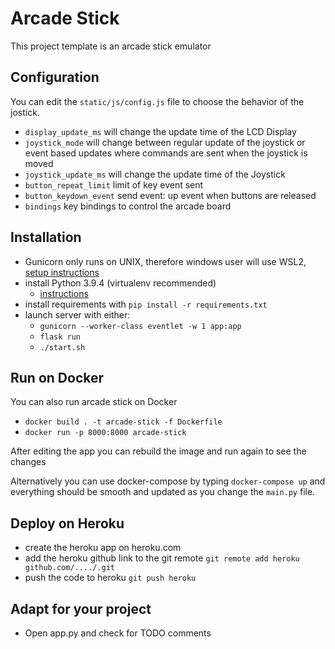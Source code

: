 # Arcade Stick
This project template is an arcade stick emulator

## Configuration
You can edit the `static/js/config.js` file to choose the behavior of the jostick.
- `display_update_ms` will change the update time of the LCD Display
- `joystick_mode` will change between regular update of the joystick or event based updates where commands are sent when the joystick is moved
- `joystick_update_ms` will change the update time of the Joystick
- `button_repeat_limit` limit of key event sent
- `button_keydown_event` send event: up event when buttons are released
- `bindings` key bindings to control the arcade board

## Installation
- Gunicorn only runs on UNIX, therefore windows user will use WSL2, [setup instructions](https://docs.microsoft.com/fr-fr/windows/wsl/install-win10)
- install Python 3.9.4 (virtualenv recommended)
    - [instructions](https://python.doctor/page-virtualenv-python-environnement-virtuel)
- install requirements with `pip install -r requirements.txt`
- launch server with either:
    - `gunicorn --worker-class eventlet -w 1 app:app`
    - `flask run`
    - `./start.sh`

## Run on Docker
You can also run arcade stick on Docker
- `docker build . -t arcade-stick -f Dockerfile`
- `docker run -p 8000:8000 arcade-stick`

After editing the app you can rebuild the image and run again to see the changes

Alternatively you can use docker-compose by typing `docker-compose up` and everything should be smooth and updated as you change the `main.py` file.

## Deploy on Heroku
- create the heroku app on heroku.com
- add the heroku github link to the git remote `git remote add heroku github.com/..../.git`
- push the code to heroku `git push heroku`

## Adapt for your project
- Open app.py and check for TODO comments
